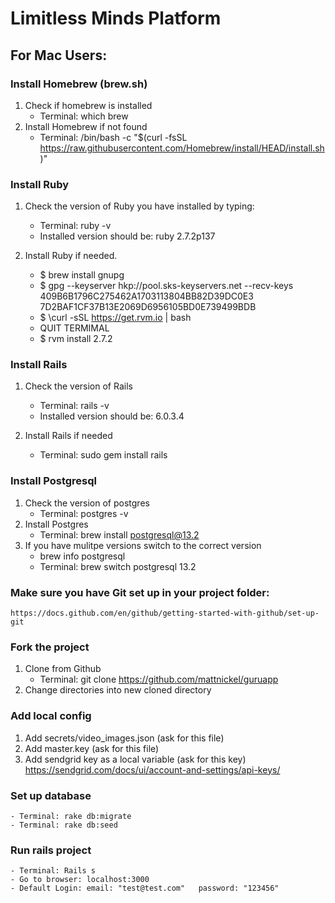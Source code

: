 # Limitless Minds Platform



## For Mac Users:
### Install Homebrew (brew.sh)
1. Check if homebrew is installed
   * Terminal: which brew
2. Install Homebrew if not found
    - Terminal: /bin/bash -c "$(curl -fsSL https://raw.githubusercontent.com/Homebrew/install/HEAD/install.sh)"

### Install Ruby
1. Check the version of Ruby you have installed by typing:
   - Terminal: ruby -v
   - Installed version should be: ruby 2.7.2p137

2. Install Ruby if needed.
    - $ brew install gnupg
    - $ gpg --keyserver hkp://pool.sks-keyservers.net --recv-keys 409B6B1796C275462A1703113804BB82D39DC0E3 7D2BAF1CF37B13E2069D6956105BD0E739499BDB
    - $ \curl -sSL https://get.rvm.io | bash
    - QUIT TERMIMAL
    - $ rvm install 2.7.2

### Install Rails
1. Check the version of Rails
    - Terminal: rails -v
    - Installed version should be: 6.0.3.4
  
2. Install Rails if needed
    - Terminal: sudo gem install rails

### Install Postgresql
1. Check the version of postgres
    - Terminal: postgres -v
2. Install Postgres
    - Terminal: brew install postgresql@13.2
3. If you have mulitpe versions switch to the correct version
    - brew info postgresql
    - Terminal: brew switch postgresql 13.2 

### Make sure you have Git set up in your project folder:
    https://docs.github.com/en/github/getting-started-with-github/set-up-git

### Fork the project
1. Clone from Github
    - Terminal: git clone https://github.com/mattnickel/guruapp
2. Change directories into new cloned directory

### Add local config
1. Add secrets/video_images.json (ask for this file)
2. Add master.key (ask for this file)
3. Add sendgrid key as a local variable (ask for this key)
      https://sendgrid.com/docs/ui/account-and-settings/api-keys/

### Set up database
    - Terminal: rake db:migrate
    - Terminal: rake db:seed

### Run rails project
    - Terminal: Rails s
    - Go to browser: localhost:3000
    - Default Login: email: "test@test.com"   password: "123456"
